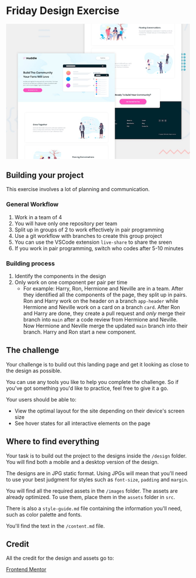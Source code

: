 # Friday Design Exercise

![Design preview for the Huddle landing page with alternating feature blocks coding challenge](./design/desktop-preview.jpg)

## Building your project

This exercise involves a lot of planning and communication.

### General Workflow

1. Work in a team of 4
2. You will have only one repository per team
3. Split up in groups of 2 to work effectively in pair programming
4. Use a git workflow with branches to create this group project
5. You can use the VSCode extension `live-share` to share the sreen
6. If you work in pair programming, switch who codes after 5-10 minutes

### Building process

1. Identify the components in the design
2. Only work on one component per pair per time
   - For example: Harry, Ron, Hermione and Neville are in a team. After they identified all the components of the page, they split up in pairs. Ron and Harry work on the header on a branch `app-header` while Hermione and Neville work on a card on a branch `card`. After Ron and Harry are done, they create a pull request and _only_ merge their branch into `main` after a code review from Hermione and Neville. Now Hermione and Neville merge the updated `main` branch into their branch. Harry and Ron start a new component.

## The challenge

Your challenge is to build out this landing page and get it looking as close to the design as possible.

You can use any tools you like to help you complete the challenge. So if you've got something you'd like to practice, feel free to give it a go.

Your users should be able to:

- View the optimal layout for the site depending on their device's screen size
- See hover states for all interactive elements on the page

## Where to find everything

Your task is to build out the project to the designs inside the `/design` folder. You will find both a mobile and a desktop version of the design.

The designs are in JPG static format. Using JPGs will mean that you'll need to use your best judgment for styles such as `font-size`, `padding` and `margin`.

You will find all the required assets in the `/images` folder. The assets are already optimized. To use them, place them in the `assets` folder in `src`.

There is also a `style-guide.md` file containing the information you'll need, such as color palette and fonts.

You'll find the text in the `/content.md` file.

## Credit

All the credit for the design and assets go to:

[Frontend Mentor](https://www.frontendmentor.io)
